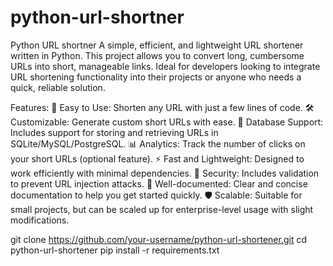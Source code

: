# python-url-shortner
Python URL shortner
A simple, efficient, and lightweight URL shortener written in Python. This project allows you to convert long, cumbersome URLs into short, manageable links. Ideal for developers looking to integrate URL shortening functionality into their projects or anyone who needs a quick, reliable solution.

Features:
🔗 Easy to Use: Shorten any URL with just a few lines of code.
🛠️ Customizable: Generate custom short URLs with ease.
💼 Database Support: Includes support for storing and retrieving URLs in SQLite/MySQL/PostgreSQL.
📊 Analytics: Track the number of clicks on your short URLs (optional feature).
⚡ Fast and Lightweight: Designed to work efficiently with minimal dependencies.
🔐 Security: Includes validation to prevent URL injection attacks.
📖 Well-documented: Clear and concise documentation to help you get started quickly.
🛡️ Scalable: Suitable for small projects, but can be scaled up for enterprise-level usage with slight modifications.

git clone https://github.com/your-username/python-url-shortener.git
cd python-url-shortener
pip install -r requirements.txt

